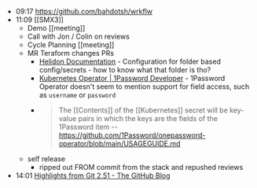 - 09:17 https://github.com/bahdotsh/wrkflw
- 11:09 [[SMX3]]
	- Demo [[meeting]]
	- Call with Jon / Colin on reviews
	- Cycle Planning [[meeting]]
	- MR Teraform changes PRs
		- [Helidon Documentation](https://helidon.io/docs/v4/se/config/advanced-configuration) - Configuration for folder based config/secrets - how to know what that folder is tho?
		- [Kubernetes Operator | 1Password Developer](https://developer.1password.com/docs/k8s/operator/) - 1Password Operator doesn't seem to mention support for field access, such as `username` or `password`
		- > The [[Contents]] of the [[Kubernetes]] secret will be key-value pairs in which the keys are the fields of the 1Password item
		  -- https://github.com/1Password/onepassword-operator/blob/main/USAGEGUIDE.md
	- self release
		- ripped out FROM commit from the stack and repushed reviews
- 14:01 [Highlights from Git 2.51 - The GitHub Blog](https://github.blog/open-source/git/highlights-from-git-2-51/)